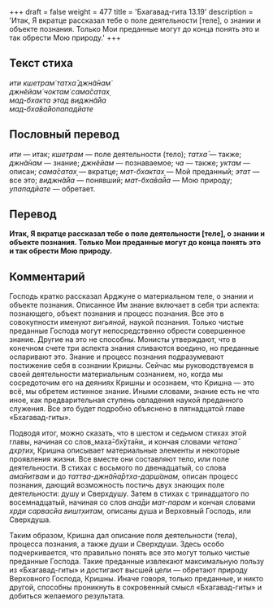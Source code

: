 +++
draft = false
weight = 477
title = 'Бхагавад-гита 13.19'
description = 'Итак, Я вкратце рассказал тебе о поле деятельности [теле], о знании и объекте познания. Только Мои преданные могут до конца понять это и так обрести Мою природу.'
+++

## Текст стиха

_ити кшетрам̇ татха̄ джн̃а̄нам̇  
джн̃ейам̇ чоктам̇ сама̄сатах̣  
мад-бхакта этад виджн̃а̄йа  
мад-бха̄ва̄йопападйате_

## Пословный перевод

_ити_ — итак; _кшетрам_ — поле деятельности (тело); _татха̄_ — также; _джн̃а̄нам_ — знание; _джн̃ейам_ — познаваемое; _ча_ — также; _уктам_ — описан; _сама̄сатах̣_ — вкратце; _мат_\-_бхактах̣_ — Мой преданный; _этат_ — все это; _виджн̃а̄йа_ — понявший; _мат_\-_бха̄ва̄йа_ — Мою природу; _упападйате_ — обретает.

## Перевод

**Итак, Я вкратце рассказал тебе о поле деятельности \[теле\], о знании и объекте познания. Только Мои преданные могут до конца понять это и так обрести Мою природу.**

## Комментарий

Господь кратко рассказал Арджуне о материальном теле, о знании и объекте познания. Описанное Им знание включает в себя три аспекта: познающего, объект познания и процесс познания. Все это в совокупности именуют _вигьяной,_ наукой познания. Только чистые преданные Господа могут непосредственно обрести совершенное знание. Другие на это не способны. Монисты утверждают, что в конечном счете три аспекта знания сливаются воедино, но преданные оспаривают это. Знание и процесс познания подразумевают постижение себя в сознании Кришны. Сейчас мы руководствуемся в своей деятельности материальным сознанием, но, когда мы сосредоточим его на деяниях Кришны и осознаем, что Кришна — это всё, мы обретем истинное знание. Иными словами, знание есть не что иное, как предварительная ступень овладения наукой преданного служения. Все это будет подробно объяснено в пятнадцатой главе «Бхагавад-гиты».

Подводя итог, можно сказать, что в шестом и седьмом стихах этой главы, начиная со слов_маха̄-бхӯта̄ни_ и кончая словами _четана̄ дхр̣тих̣,_ Кришна описывает материальные элементы и некоторые проявления жизни. Все вместе они составляют тело, или поле деятельности. В стихах с восьмого по двенадцатый, со слова _ама̄нитвам_ и до _таттва-джн̃а̄на̄ртха-дарш́анам,_ описан процесс познания, дающий возможность постичь двух знающих поле деятельности: душу и Сверхдушу. Затем в стихах с тринадцатого по восемнадцатый, начиная со слов _ана̄ди мат-парам_ и кончая словами _хр̣ди сарвасйа вишт̣хитам,_ описаны душа и Верховный Господь, или Сверхдуша.

Таким образом, Кришна дал описание поля деятельности (тела), процесса познания, а также души и Сверхдуши. Здесь особо подчеркивается, что правильно понять все это могут только чистые преданные Господа. Такие преданные извлекают максимальную пользу из «Бхагавад-гиты» и достигают высшей цели — обретают природу Верховного Господа, Кришны. Иначе говоря, только преданные, и никто другой, способны проникнуть в сокровенный смысл «Бхагавад-гиты» и добиться желаемого результата.
